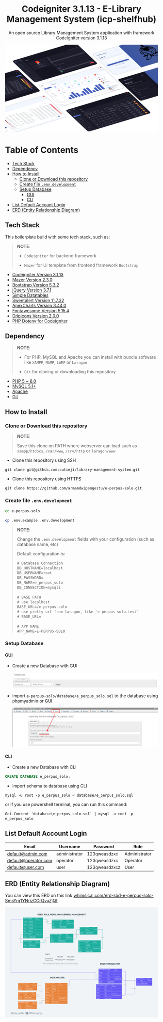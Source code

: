 <h1 align="center">Codeigniter 3.1.13 - E-Library Management System (icp-shelfhub)</h1>
<p align="center">An open source Library Management System application with framework CodeIgniter version 3.1.13</p>

<img src="./docs/img/thumbnail/E-PERPUS-SOLO.png" alt="E-PERPUS-SOLO">

# Table of Contents

- [Tech Stack](#tech-stack)
- [Dependency](#dependency)
- [How to Install](#how-to-install)
  - [Clone or Download this repository](#clone-or-download-this-repository)
  - [Create file `.env.development`](#create-file-envdevelopment)
  - [Setup Database](#setup-database)
    - [GUI](#gui)
    - [CLI](#cli)
- [List Default Account Login](#list-default-account-login)
- [ERD (Entity Relationship Diagram)](#erd-entity-relationship-diagram)

## Tech Stack

This boilerplate build with some tech stack, such as:

> **NOTE**:
>
> - `Codeigniter` for backend framework
>
> - `Mazer` for UI template from frontend framework `Bootstrap`

- [Codeigniter Version 3.1.13](https://codeigniter.com/userguide3/installation/downloads.html)
- [Mazer Version 2.3.0](https://github.com/zuramai/mazer/releases/tag/v2.3.0)
- [Bootstrap Version 5.3.2](https://getbootstrap.com/)
- [jQuery Version 3.7.1](https://code.jquery.com/jquery-3.7.1.min.js)
- [Simple Datatables](https://github.com/fiduswriter/simple-datatables)
- [Sweetalert Version 11.7.32](https://github.com/sweetalert2/sweetalert2/releases/tag/v11.7.32)
- [ApexCharts Version 3.44.0](https://github.com/apexcharts/apexcharts.js/releases/tag/v3.44.0)
- [Fontawesome Version 5.15.4](https://fontawesome.com/v5/download)
- [Dripicons Version 2.0.0](https://github.com/amitjakhu/dripicons/releases/tag/2)
- [PHP Dotenv for Codeigniter](https://github.com/agungjk/phpdotenv-for-codeigniter)

## Dependency

> **NOTE**:
>
> - For PHP, MySQL and Apache you can install with bundle software like `XAMPP`, `MAMP`, `LAMP` or `Laragon`
>
> - `Git` for cloning or downloading this repository

- [PHP 5 ~ 8.0](https://www.php.net/releases/8.0/en.php)
- [MySQL 5.1+](https://downloads.mysql.com/archives/community/)
- [Apache](https://httpd.apache.org/)
- [Git](https://git-scm.com/downloads)

## How to Install

### Clone or Download this repository

> **NOTE**:
>
> Save this clone on PATH where webserver can load such as `xampp/htdocs`, `/var/www`, `/srv/http` or `laragon/www`

- Clone this repository using SSH

```shell
git clone git@github.com:cutieji/library-management-system.git
```

- Clone this repository using HTTPS

```shell
git clone https://github.com/armandwipangestu/e-perpus-solo.git
```

### Create file `.env.development`

```sh
cd e-perpus-solo
```

```sh
cp .env.example .env.development
```

> **NOTE**:
>
> Change the `.env.development` fields with your configuration (such as database name, etc)
>
> Default configuration is:
>
> ```
> # Database Connection
> DB_HOSTNAME=localhost
> DB_USERNAME=root
> DB_PASSWORD=
> DB_NAME=e_perpus_solo
> DB_CONNECTION=mysqli
>
> # BASE PATH
> # use localhost
> BASE_URL=/e-perpus-solo
> # use pretty url from laragon, like `e-perpus-solo.test`
> # BASE_URL=
>
> # APP NAME
> APP_NAME=E-PERPUS-SOLO
> ```

### Setup Database

#### GUI

- Create a new Database with GUI

  ![Create New Database](./docs/img/setup-database/create_database_gui.png)

- Import `e-perpus-solo/database/e_perpus_solo.sql` to the database using phpmyadmin or GUI

  ![Import Database](./docs/img/setup-database/import_database_gui.png)

#### CLI

- Create a new Database with CLI

```sql
CREATE DATABASE e_perpus_solo;
```

- Import schema to database using CLI

```shell
mysql -u root -p e_perpus_solo < database/e_perpus_solo.sql
```

or if you use powershell terminal, you can run this command:

```pwsh
Get-Content 'database\e_perpus_solo.sql' | mysql -u root -p e_perpus_solo
```

## List Default Account Login

| Email                | Username      | Password      | Role          |
| -------------------- | ------------- | ------------- | ------------- |
| default@admin.com    | administrator | 123qweasdzxc  | Administrator |
| default@operator.com | operator      | 123qweasdzxc  | Operator      |
| default@user.com     | user          | 123qweasdzxcz | User          |

## ERD (Entity Relationship Diagram)

You can view this ERD on this link [whimsical.com/erd-sbd-e-perpus-solo-SmsYrg1YNrizCCrQvuZjQf](https://whimsical.com/erd-sbd-e-perpus-solo-SmsYrg1YNrizCCrQvuZjQf)

![E-PERPUS-SOLO ERD](./docs/img/erd/E-PERPUS-SOLO-ERD.png)
